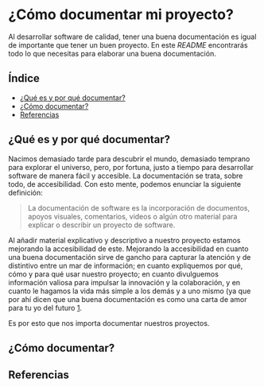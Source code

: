 # ¿Cómo documentar mi proyecto?
Al desarrollar software de calidad, tener una buena documentación es igual de importante que tener un buen proyecto. En este *README* encontrarás todo lo que necesitas para elaborar una buena documentación.

## Índice
* [¿Qué es y por qué documentar?](#modelos-generativos-de-lenguaje)
* [¿Cómo documentar?](#k-means-clustering)
* [Referencias](#referencias)

## ¿Qué es y por qué documentar?

Nacimos demasiado tarde para descubrir el mundo, demasiado temprano para explorar el universo, pero, por fortuna, justo a tiempo para desarrollar software de manera fácil y accesible. La documentación se trata, sobre todo, de accesibilidad. Con esto mente, podemos enunciar la siguiente definición:

> La documentación de software es la incorporación de documentos, apoyos visuales, comentarios, videos o algún otro material para explicar o describir un proyecto de software.

Al añadir material explicativo y descriptivo a nuestro proyecto estamos mejorando la accesibilidad de este. Mejorando la accesibilidad en cuanto una buena documentación sirve de gancho para capturar la atención y de distintivo entre un mar de información; en cuanto expliquemos por qué, cómo y para qué usar nuestro proyecto; en cuanto divulguemos información valiosa para impulsar la innovación y la colaboración, y en cuanto le hagamos la vida más simple a los demás y a uno mismo (ya que por ahí dicen que una buena documentación es como una carta de amor para tu yo del futuro [1](#referencias). 

Es por esto que nos importa documentar nuestros proyectos.



## ¿Cómo documentar?


## Referencias 



